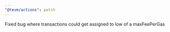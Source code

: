```yaml
---
"@tevm/actions": patch
---
```


Fixed bug where transactions could get assigned to low of a maxFeePerGas
